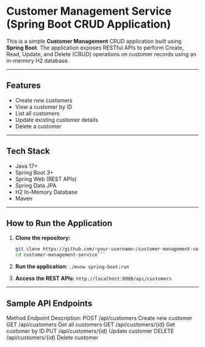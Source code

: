 # Customer Management Service (Spring Boot CRUD Application)

This is a simple **Customer Management** CRUD application built using **Spring Boot**. The application exposes RESTful APIs to perform Create, Read, Update, and Delete (CRUD) operations on customer records using an in-memory H2 database.

---

## Features

- Create new customers
- View a customer by ID
- List all customers
- Update existing customer details
- Delete a customer

---

## Tech Stack

- Java 17+
- Spring Boot 3+
- Spring Web (REST APIs)
- Spring Data JPA
- H2 In-Memory Database
- Maven

---

## How to Run the Application

1. **Clone the repository:**
   ```bash
   git clone https://github.com/<your-username>/customer-management-service.git
   cd customer-management-service```

2. **Run the application:**
   ```./mvnw spring-boot:run```

3. **Access the REST APIs:**
   ```http://localhost:8080/api/customers```

---

## Sample API Endpoints
Method	Endpoint	Description:
POST	/api/customers	Create new customer
GET	/api/customers	Get all customers
GET	/api/customers/{id}	Get customer by ID
PUT	/api/customers/{id}	Update customer
DELETE	/api/customers/{id}	Delete customer

